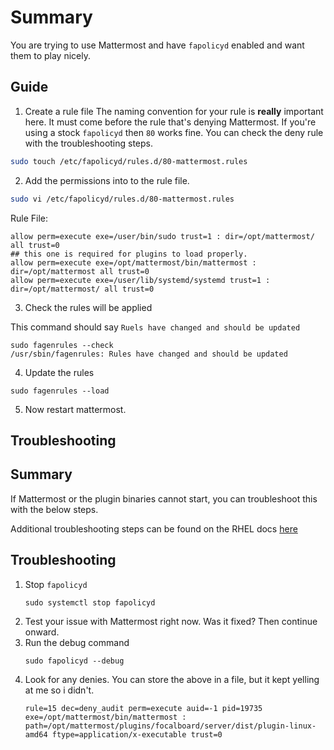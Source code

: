 
# Summary

You are trying to use Mattermost and have `fapolicyd` enabled and want them to play nicely.

## Guide

1. Create a rule file
  The naming convention for your rule is **really** important here. It must come before the rule that's denying Mattermost. If you're using a stock `fapolicyd` then `80` works fine. You can check the deny rule with the troubleshooting steps.

  ```bash
  sudo touch /etc/fapolicyd/rules.d/80-mattermost.rules
  ```
2. Add the permissions into to the rule file.

  ```bash
  sudo vi /etc/fapolicyd/rules.d/80-mattermost.rules
  ```
  
  Rule File:
  ```
  allow perm=execute exe=/user/bin/sudo trust=1 : dir=/opt/mattermost/ all trust=0
  ## this one is required for plugins to load properly.
  allow perm=execute exe=/opt/mattermost/bin/mattermost : dir=/opt/mattermost all trust=0
  allow perm=execute exe=/user/lib/systemd/systemd trust=1 : dir=/opt/mattermost/ all trust=0
  ```
3. Check the rules will be applied
  
  This command should say `Ruels have changed and should be updated`
  ```
  sudo fagenrules --check
  /usr/sbin/fagenrules: Rules have changed and should be updated
  ```
4. Update the rules

  ```
  sudo fagenrules --load
  ```
5. Now restart mattermost.

## Troubleshooting

## Summary

If Mattermost or the plugin binaries cannot start, you can troubleshoot this with the below steps.

Additional troubleshooting steps can be found on the RHEL docs [here](https://access.redhat.com/documentation/en-us/red_hat_enterprise_linux/8/html/security_hardening/assembly_blocking-and-allowing-applications-using-fapolicyd_security-hardening#ref_troubleshooting-problems-related-to-fapolicyd_assembly_blocking-and-allowing-applications-using-fapolicyd)

## Troubleshooting

1. Stop `fapolicyd`
    ```
    sudo systemctl stop fapolicyd
    ```
2. Test your issue with Mattermost right now. Was it fixed? Then continue onward.
3. Run the debug command
    ```
    sudo fapolicyd --debug
    ```
4. Look for any denies. You can store the above in a file, but it kept yelling at me so i didn't.
    ```
    rule=15 dec=deny_audit perm=execute auid=-1 pid=19735 exe=/opt/mattermost/bin/mattermost : path=/opt/mattermost/plugins/focalboard/server/dist/plugin-linux-amd64 ftype=application/x-executable trust=0
    ```

